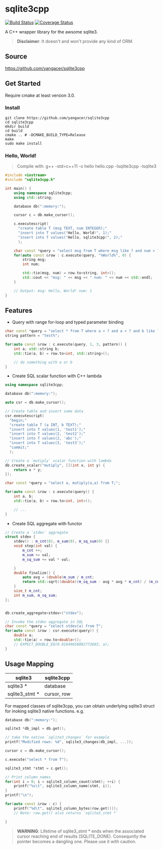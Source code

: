 # sqlite3cpp

[![Build Status](https://travis-ci.org/yangacer/sqlite3cpp.svg?branch=master)](https://travis-ci.org/yangacer/sqlite3cpp) [![Coverage Status](https://coveralls.io/repos/yangacer/sqlite3cpp/badge.svg?branch=master&service=github)](https://coveralls.io/github/yangacer/sqlite3cpp?branch=master)

A C++ wrapper library for the awsome sqlite3.

> **Disclaimer**: It doesn't and won't provide any kind of ORM.

## Source

https://github.com/yangacer/sqlite3cpp

## Get Started

Require cmake at least version 3.0.


### Install
```shell
git clone https://github.com/yangacer/sqlite3cpp
cd sqlite3cpp
mkdir build
cd build
cmake .. # -DCMAKE_BUILD_TYPE=Release
make
sudo make install
```

### Hello, World!

> Compile with: g++ -std=c++11 -o hello hello.cpp -lsqlite3cpp -lsqlite3

```cpp
#include <iostream>
#include "sqlite3cpp.h"

int main() {
    using namespace sqlite3cpp;
    using std::string;

    database db(":memory:");

    cursor c = db.make_cursor();

    c.executescript(
      "create table T (msg TEXT, num INTEGER);"
      "insert into T values("Hello, World!", 1);"
      "insert into T values("Hello, sqlite3cpp!", 2);"
      );

    char const *query = "select msg from T where msg like ? and num > ?";
    for(auto const &row : c.execute(query, "%World%", 0) {
        string msg;
        int num;

        std::tie(msg, num) = row.to<string, int>();
        std::cout << "msg: " << msg << " num: " << num << std::endl;
    }

    // Output: msg: Hello, World! num: 1
}

```

## Features


- Query with range for-loop and typed parameter binding

```cpp
char const *query = "select * from T where a > ? and a < ? and b like ?";
string pattern = "test%";

for(auto const &row : c.execute(query, 1, 3, pattern)) {
    int a; std::string b;
    std::tie(a, b) = row.to<int, std::string>();

    // do something with a or b
}

```

- Create SQL scalar function with C++ lambda


```cpp
using namespace sqlite3cpp;

database db(":memory:");

auto csr = db.make_cursor();

// Create table and insert some data
csr.executescript(
  "begin;"
  "create table T (a INT, b TEXT);"
  "insert into T values(1, 'test1');"
  "insert into T values(2, 'test2');"
  "insert into T values(2, 'abc');"
  "insert into T values(3, 'test3');"
  "commit;"
  );

// Create a `mutiply` scalar function with lambda
db.create_scalar("mutiply", [](int x, int y) {
    return x * y;
});

char const *query = "select a, mutiply(a,a) from T;";

for(auto const &row : c.execute(query)) {
    int a, b;
    std::tie(a, b) = row.to<int, int>();

    // ...
}
```

- Create SQL aggregate with functor

```cpp
// Create a `stdev` aggregate
struct stdev {
    stdev() : m_cnt(0), m_sum(0), m_sq_sum(0) {}
    void step(int val) {
        m_cnt ++;
        m_sum += val;
        m_sq_sum += val * val;

    }
    double finalize() {
        auto avg = (double)m_sum / m_cnt;
        return std::sqrt((double)(m_sq_sum - avg * avg * m_cnt) / (m_cnt -1));
    }
    size_t m_cnt;
    int m_sum, m_sq_sum;
};


db.create_aggregate<stdev>("stdev");

// Invoke the stdev aggregate in SQL
char const *query = "select stdev(a) from T";
for(auto const &row : csr.execute(query)) {
    double a;
    std::tie(a) = row.to<double>();
    // EXPECT_DOUBLE_EQ(0.81649658092772603, a);
}
```

## Usage Mapping


| sqlite3         | sqlite3cpp
| ---             | ---
| sqlite3 *       | database
| sqlite3_stmt *  | cursor, row


For mapped classes of sqlite3cpp, you can obtain underlying sqlite3 struct for
inoking sqlite3 native functions.
e.g.

```cpp
database db(":memory:");

sqlite3 *db_impl = db.get();

// take the native `sqlite3_changes` for example
printf("Modified rows: %d", sqlite3_changes(db_impl, ...));

cursor c = db.make_cursor();

c.execute("select * from T");

sqlite3_stmt *stmt = c.get();

// Print column names
for(int i = 0; i < sqlite3_column_count(stmt); ++i) {
    printf("%s\t", sqlite3_column_name(stmt, i));
}
printf("\n");

for(auto const &row : c) {
    printf("%d\t", sqlite3_column_bytes(row.get()));
    // Note: row.get() also returns `sqlite3_stmt *`

}

```
> **WARNING**: Lifetime of sqlite3_stmt * ends when the associated cursor
> reaching end of results (SQLITE_DONE). Consequntly the pointer becomes a
> dangling one. Please use it with caution.
